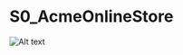 # S0_AcmeOnlineStore

![Alt text](/screenshots/Screenshot_1629521974.jpg?raw=true "Optional Title")
